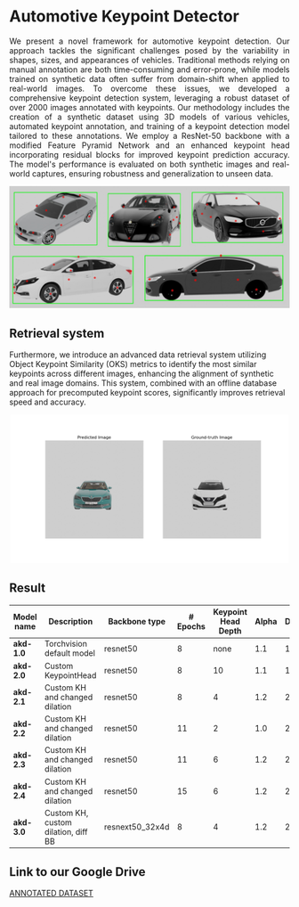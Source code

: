# Automotive Keypoint Detector 
<div style="text-align: justify;">
We present a novel framework for automotive keypoint detection. Our approach tackles the significant challenges posed by the variability in shapes, sizes, and appearances of vehicles. Traditional methods relying on manual annotation are both time-consuming and error-prone, while models trained on synthetic data often suffer from domain-shift when applied to real-world images. To overcome these issues, we developed a comprehensive keypoint detection system, leveraging a robust dataset of over 2000 images annotated with keypoints.
Our methodology includes the creation of a synthetic dataset using 3D models of various vehicles, automated keypoint annotation, and training of a keypoint detection model tailored to these annotations. We employ a ResNet-50 backbone with a modified Feature Pyramid Network and an enhanced keypoint head incorporating residual blocks for improved keypoint prediction accuracy. The model's performance is evaluated on both synthetic images and real-world captures, ensuring robustness and generalization to unseen data.
</div>

![Detections](./img/final_annotated.png)

## Retrieval system
Furthermore, we introduce an advanced data retrieval system utilizing Object Keypoint Similarity (OKS) metrics to identify the most similar keypoints across different images, enhancing the alignment of synthetic and real image domains. This system, combined with an offline database approach for precomputed keypoint scores, significantly improves retrieval speed and accuracy.
<div align="center">
  <img src="./img/skoda_retrieval.png" alt="Retrieval" width="500">
</div>

## Result
| **Model name** | **Description**                      | **Backbone type**    | **# Epochs** | **Keypoint Head Depth** | **Alpha** | **Dilation** | **Bbox AP** | **Bbox AR** | **Keypoint AP** | **Keypoint AR** |
|----------------|--------------------------------------|----------------------|--------------|-------------------------|-----------|--------------|-------------|-------------|----------------|----------------|
| **akd-1.0**    | Torchvision default model            | resnet50             | 8            | none                    | 1.1       | 1            | 0.900       | 0.900       | 0.600          | 0.600          |
| **akd-2.0**    | Custom KeypointHead                  | resnet50             | 8            | 10                      | 1.1       | 1            | 0.900       | 0.900       | 0.105          | 0.100          |
| **akd-2.1**    | Custom KH and changed dilation       | resnet50             | 8            | 4                       | 1.2       | 2            | 0.925       | 0.950       | 0.700          | 0.700          |
| **akd-2.2**    | Custom KH and changed dilation       | resnet50             | 11           | 2                       | 1.0       | 2            | 0.900       | 0.900       | 0.600          | 0.600          |
| **akd-2.3**    | Custom KH and changed dilation       | resnet50             | 11           | 6                       | 1.2       | 2            | **0.900**   | **0.900**   | **0.800**      | **0.800**      |
| **akd-2.4**    | Custom KH and changed dilation       | resnet50             | 15           | 6                       | 1.2       | 2            | 1.000       | 1.000       | 0.700          | 0.700          |
| **akd-3.0**    | Custom KH, custom dilation, diff BB  | resnext50\_32x4d     | 8            | 4                       | 1.2       | 2            | 0.850       | 0.900       | 0.350          | 0.400          |


## Link to our Google Drive
[ANNOTATED DATASET](https://drive.google.com/drive/folders/1GCpRsDSXSHfqCM5T36EM5d35a_DVg3LB?usp=drive_link)

